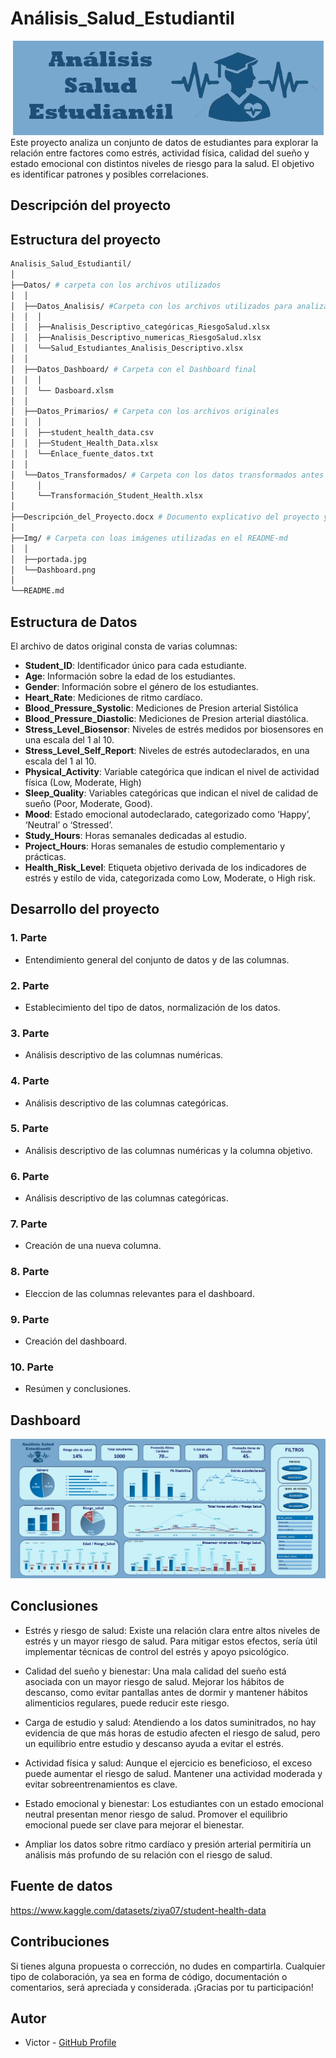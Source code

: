 # Análisis_Salud_Estudiantil


<div style="text-align: center;">
 <img src="Img/portada.jpg"
  alt="dashboard" />
</div>
Este proyecto analiza un conjunto de datos de estudiantes para explorar la relación entre factores como estrés, actividad física, calidad del sueño y estado emocional con distintos niveles de riesgo para la salud. El objetivo es identificar patrones y posibles correlaciones.


## Descripción del proyecto

## Estructura del proyecto

```bash
Analisis_Salud_Estudiantil/
│
├──Datos/ # carpeta con los archivos utilizados
│  │   
│  ├──Datos_Analisis/ #Carpeta con los archivos utilizados para analizar los datos
│  │  │
│  │  ├──Analisis_Descriptivo_categóricas_RiesgoSalud.xlsx
│  │  ├──Analisis_Descriptivo_numericas_RiesgoSalud.xlsx
│  │  └──Salud_Estudiantes_Analisis_Descriptivo.xlsx
│  │ 
│  ├──Datos_Dashboard/ # Carpeta con el Dashboard final
│  │  │
│  │  └── Dasboard.xlsm
│  │                       
│  ├──Datos_Primarios/ # Carpeta con los archivos originales
│  │  │
│  │  ├──student_health_data.csv
│  │  ├──Student_Health_Data.xlsx
│  │  └──Enlace_fuente_datos.txt 
│  │
│  └──Datos_Transformados/ # Carpeta con los datos transformados antes de su análisis
│     │
│     └──Transformación_Student_Health.xlsx
│ 
├──Descripción_del_Proyecto.docx # Documento explicativo del proyecto y las conclusiones.
│   
├──Img/ # Carpeta con loas imágenes utilizadas en el README-md
│  │
│  ├──portada.jpg
│  └──Dashboard.png
│
└──README.md

```

## Estructura de Datos

El archivo de datos original consta de varias columnas:

- **Student_ID**: Identificador único para cada estudiante.
- **Age**: Información sobre la edad de los estudiantes. 
- **Gender**: Información sobre el género de los estudiantes.
- **Heart_Rate**: Mediciones de ritmo cardíaco.
- **Blood_Pressure_Systolic**: Mediciones de Presion arterial Sistólica
- **Blood_Pressure_Diastolic**: Mediciones de Presion arterial diastólica.
- **Stress_Level_Biosensor**: Niveles de estrés medidos por biosensores en una escala del 1 al 10.
- **Stress_Level_Self_Report**: Niveles de estrés autodeclarados, en una escala del 1 al 10.
- **Physical_Activity**: Variable categórica que indican el nivel de actividad física (Low, Moderate, High)
- **Sleep_Quality**: Variables categóricas que indican el nivel de calidad de sueño (Poor, Moderate, Good).
- **Mood**: Estado emocional autodeclarado, categorizado como ‘Happy’, ‘Neutral’ o ‘Stressed’.
- **Study_Hours**: Horas semanales dedicadas al estudio.
- **Project_Hours**: Horas semanales de estudio complementario y prácticas.
- **Health_Risk_Level**: Etiqueta objetivo derivada de los indicadores de estrés y estilo de vida, categorizada como Low, Moderate, o High risk.


## Desarrollo del proyecto

### 1. Parte

- Entendimiento general del conjunto de datos y de las columnas.

### 2. Parte

- Establecimiento del tipo de datos, normalización de los datos.

### 3. Parte

- Análisis descriptivo de las columnas numéricas.

### 4. Parte

- Análisis descriptivo de las columnas categóricas.

### 5. Parte

- Análisis descriptivo de las columnas numéricas y la columna objetivo.

### 6. Parte

- Análisis descriptivo de las columnas categóricas.

### 7. Parte

- Creación de una nueva columna.

### 8. Parte

- Eleccion de las columnas relevantes para el dashboard.

### 9. Parte

- Creación del dashboard.

### 10. Parte

- Resúmen y conclusiones.


## Dashboard

<div style="text-align: center;">
 <img src="Img/Dashboard.png"
  alt="dashboard" />
</div>

## Conclusiones

- Estrés y riesgo de salud: Existe una relación clara entre altos niveles de estrés y un mayor riesgo de salud. Para mitigar estos efectos, sería útil implementar técnicas de control del estrés y apoyo psicológico.

- Calidad del sueño y bienestar: Una mala calidad del sueño está asociada con un mayor riesgo de salud. Mejorar los hábitos de descanso, como evitar pantallas antes de dormir y mantener hábitos alimenticios regulares, puede reducir este riesgo.

- Carga de estudio y salud: Atendiendo a los datos suminitrados, no hay evidencia de que más horas de estudio afecten el riesgo de salud, pero un equilibrio entre estudio y descanso ayuda a evitar el estrés.

- Actividad física y salud: Aunque el ejercicio es beneficioso, el exceso puede aumentar el riesgo de salud. Mantener una actividad moderada y evitar sobreentrenamientos es clave.

- Estado emocional y bienestar: Los estudiantes con un estado emocional neutral presentan menor riesgo de salud. Promover el equilibrio emocional puede ser clave para mejorar el bienestar.

- Ampliar los datos sobre ritmo cardíaco y presión arterial permitiría un análisis más profundo de su relación con el riesgo de salud.

## Fuente de datos

https://www.kaggle.com/datasets/ziya07/student-health-data


## Contribuciones

Si tienes alguna propuesta o corrección, no dudes en compartirla. Cualquier tipo de colaboración, ya sea en forma de código, documentación o comentarios, será apreciada y considerada. ¡Gracias por tu participación!

## Autor

- Victor - [GitHub Profile](https://github.com/Vic-tor123)

